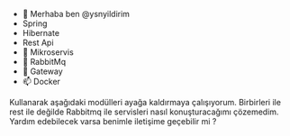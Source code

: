 - 👋 Merhaba ben @ysnyildirim 
- Spring 
- Hibernate
- Rest Api
- 👀 Mikroservis
- 🌱 RabbitMq
- 💞️ Gateway
- 📫 Docker

Kullanarak aşağıdaki modülleri ayağa kaldırmaya çalışıyorum. Birbirleri ile rest ile değilde Rabbitmq ile servisleri nasıl konuşturacağımı çözemedim. Yardım edebilecek varsa benimle iletişime geçebilir mi ?

<!---
ysnyildirim/ysnyildirim is a ✨ special ✨ repository because its `README.md` (this file) appears on your GitHub profile.
You can click the Preview link to take a look at your changes.
--->
